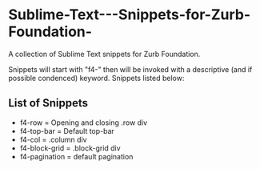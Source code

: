 Sublime-Text---Snippets-for-Zurb-Foundation-
============================================

A collection of Sublime Text snippets for Zurb Foundation.

Snippets will start with "f4-" then will be invoked with a descriptive (and if possible condenced) keyword. Snippets listed below:

List of Snippets
----------------

* f4-row = Opening and closing .row div
* f4-top-bar = Default top-bar
* f4-col = .column div
* f4-block-grid = .block-grid div
* f4-pagination = default pagination
